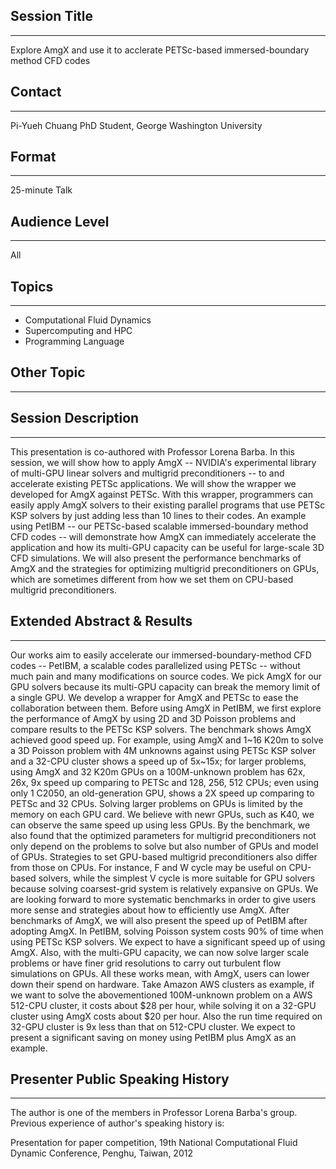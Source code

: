 ## Session Title
------------------------

Explore AmgX and use it to acclerate PETSc-based immersed-boundary method CFD codes

## Contact
------------------------

Pi-Yueh Chuang
PhD Student, George Washington University

## Format
------------------------

25-minute Talk

## Audience Level
------------------------

All

## Topics
------------------------

* Computational Fluid Dynamics
* Supercomputing and HPC
* Programming Language

## Other Topic
------------------------

## Session Description
------------------------

This presentation is co-authored with Professor Lorena Barba. In this session, we will show how to apply AmgX -- NVIDIA's experimental library of multi-GPU linear solvers and multigrid preconditioners -- to and accelerate existing PETSc applications. We will show the wrapper we developed for AmgX against PETSc. With this wrapper, programmers can easily apply AmgX solvers to their existing parallel programs that use PETSc KSP solvers by just adding less than 10 lines to their codes. An example using PetIBM -- our PETSc-based scalable immersed-boundary method CFD codes -- will demonstrate how AmgX can immediately accelerate the application and how its multi-GPU capacity can be useful for large-scale 3D CFD simulations. We will also present the performance benchmarks of AmgX and the strategies for optimizing multigrid preconditioners on GPUs, which are sometimes different from how we set them on CPU-based multigrid preconditioners. 

## Extended Abstract & Results
------------------------

Our works aim to easily accelerate our immersed-boundary-method CFD codes -- PetIBM, a scalable codes parallelized using PETSc -- without much pain and many modifications on source codes. We pick AmgX for our GPU solvers because its multi-GPU capacity can break the memory limit of a single GPU. We develop a wrapper for AmgX and PETSc to ease the collaboration between them. Before using AmgX in PetIBM, we first explore the performance of AmgX by using 2D and 3D Poisson problems and compare results to the PETSc KSP solvers. The benchmark shows AmgX achieved good speed up. For example, using AmgX and 1~16 K20m to solve a 3D Poisson problem with 4M unknowns against using PETSc KSP solver and a 32-CPU cluster shows a speed up of 5x~15x; for larger problems, using AmgX and 32 K20m GPUs on a 100M-unknown problem has 62x, 26x, 9x speed up comparing to PETSc and 128, 256, 512 CPUs; even using only 1 C2050, an old-generation GPU, shows a 2X speed up comparing to PETSc and 32 CPUs. Solving larger problems on GPUs is limited by the memory on each GPU card. We believe with newr GPUs, such as K40, we can observe the same speed up using less GPUs.  By the benchmark, we also found that the optimized parameters for multigrid preconditioners not only depend on the problems to solve but also number of GPUs and model of GPUs. Strategies to set GPU-based multigrid preconditioners also differ from those on CPUs. For instance, F and W cycle may be useful on CPU-based solvers, while the simplest V cycle is more suitable for GPU solvers because solving coarsest-grid system is relatively expansive on GPUs. We are looking forward to more systematic benchmarks in order to give users more sense and strategies about how to efficiently use AmgX. After benchmarks of AmgX, we will also present the speed up of PetIBM after adopting AmgX. In PetIBM, solving Poisson system costs 90% of time when using PETSc KSP solvers. We expect to have a significant speed up of using AmgX. Also, with the multi-GPU capacity, we can now solve larger scale problems or have finer grid resolutions to carry out turbulent flow simulations on GPUs. All these works mean, with AmgX, users can lower down their spend on hardware. Take Amazon AWS clusters as example, if we want to solve the abovementioned 100M-unknown problem on a AWS 512-CPU cluster, it costs about $28 per hour, while solving it on a 32-GPU cluster using AmgX costs about $20 per hour. Also the run time required on 32-GPU cluster is 9x less than that on 512-CPU cluster. We expect to present a significant saving on money using PetIBM plus AmgX as an example.

## Presenter Public Speaking History
------------------------
The author is one of the members in Professor Lorena Barba's group. Previous experience of author's speaking history is:

Presentation for paper competition, 19th National Computational Fluid Dynamic Conference, Penghu, Taiwan, 2012


